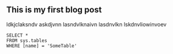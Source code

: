 ## This is my first blog post
ldkjclaksndv
askdjvnn
lasndvlknaivn
lasdnvlkn
lskdnvliowinvoev

 ```tsql
 SELECT *
 FROM sys.tables
 WHERE [name] = 'SomeTable'
 ```
